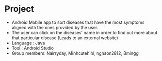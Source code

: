 # Project
- Android Mobile app to sort diseases that have the most symptoms aligned with the ones provided by the user. 
- The user can click on the diseases' name in order to find out more about that particular disease (Leads to an external website)
- Language : Java
- Tool : Android Studio
- Group members: Nairryday, Minhcutehihi, nghson2812, Bmingg
